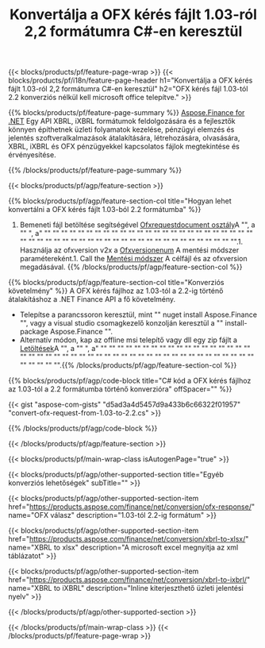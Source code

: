 ﻿---
title: Konvertálja a OFX kérés fájlt 1.03-ról 2,2 formátumra C#-en keresztül
description: A OFX kérés fájljának minta kódja az 1.03-tól a 2.2 C# konverzióra. API példa kódot használjon a .NET alapú alkalmazásokon belül OFX kérés konverzióhoz. 
url: /hu/net/conversion/ofx-request/
family: finance
platformtag: net
feature: conversion
informat: OFX Request 1.03
outformat: OFX Request 2.2
otherformats: OFX Response
---
{{< blocks/products/pf/feature-page-wrap >}}
{{< blocks/products/pf/i18n/feature-page-header h1="Konvertálja a OFX kérés fájlt 1.03-ról 2,2 formátumra C#-en keresztül" h2="OFX kérés fájl 1.03-tól 2.2 konverziós nélkül kell microsoft office telepítve." >}}

{{% blocks/products/pf/feature-page-summary %}}
[Aspose.Finance for .NET](https://products.aspose.com/finance/net/) Egy API XBRL, iXBRL formátumok feldolgozására és a fejlesztők könnyen építhetnek üzleti folyamatok kezelése, pénzügyi elemzés és jelentés szoftveralkalmazások átalakítására, létrehozására, olvasására, XBRL, iXBRL és OFX pénzügyekkel kapcsolatos fájlok megtekintése és érvényesítése. 

{{% /blocks/products/pf/feature-page-summary %}}

{{< blocks/products/pf/agp/feature-section >}}

{{% blocks/products/pf/agp/feature-section-col title="Hogyan lehet konvertálni a OFX kérés fájlt 1.03-ból 2.2 formátumba" %}}
1. Bemeneti fájl betöltése segítségével [Ofxrequestdocument osztály](https://apireference.aspose.com/finance/net/aspose.finance.ofx/ofxrequestdocument)A "", a "" ", a" "" "" "" "" "" "" "" "" "" "" "" "" "" "" "" "" "" "" "" "" "" "" "" "" "" "" "" "" "" "" "" "" "" "" "" "" "" "" "" "" "" "" "" "" "" "" "" "" "" "" "".1. Használja az ofxversion v2x a [Ofxversionenum](https://apireference.aspose.com/finance/net/aspose.finance.ofx/ofxversionenum) A mentési módszer paramétereként.1. Call the [Mentési módszer](https://apireference.aspose.com/finance/net/aspose.finance.ofx/ofxrequestdocument/methods/save) A célfájl és az ofxversion megadásával.
{{% /blocks/products/pf/agp/feature-section-col %}}

{{% blocks/products/pf/agp/feature-section-col title="Konverziós követelmény" %}}
A OFX kérés fájlhoz az 1.03-tól a 2.2-ig történő átalakításhoz a .NET Finance API a fő követelmény. 
- Telepítse a parancssoron keresztül, mint "" nuget install Aspose.Finance "", vagy a visual studio csomagkezelő konzolján keresztül a "" install-package Aspose.Finance "".
- Alternatív módon, kap az offline msi telepítő vagy dll egy zip fájlt a [Letöltések](https://downloads.aspose.com/finance/net)A "", a "" ", a" "" "" "" "" "" "" "" "" "" "" "" "" "" "" "" "" "" "" "" "" "" "" "" "" "" "" "" "" "" "" "" "" "" "" "" "" "" "" "" "" "" "" "" "" "" "" "" "" "" "" "".{{% /blocks/products/pf/agp/feature-section-col %}}

{{% blocks/products/pf/agp/code-block title="C# kód a OFX kérés fájlhoz az 1.03-tól a 2.2 formátumba történő konverzióra" offSpacer="" %}}

{{< gist "aspose-com-gists" "d5ad3a4d5457d9a433b6c66322f01957" "convert-ofx-request-from-1.03-to-2.2.cs" >}}

{{% /blocks/products/pf/agp/code-block %}}

{{< /blocks/products/pf/agp/feature-section >}}

{{< blocks/products/pf/main-wrap-class isAutogenPage="true" >}}

{{< blocks/products/pf/agp/other-supported-section title="Egyéb konverziós lehetőségek" subTitle="" >}}

{{< blocks/products/pf/agp/other-supported-section-item href="https://products.aspose.com/finance/net/conversion/ofx-response/" name="OFX válasz" description="1.03-tól 2.2-ig formátum" >}}

{{< blocks/products/pf/agp/other-supported-section-item href="https://products.aspose.com/finance/net/conversion/xbrl-to-xlsx/" name="XBRL to xlsx" description="A microsoft excel megnyitja az xml táblázatot" >}}

{{< blocks/products/pf/agp/other-supported-section-item href="https://products.aspose.com/finance/net/conversion/xbrl-to-ixbrl/" name="XBRL to iXBRL" description="Inline kiterjeszthető üzleti jelentési nyelv" >}}

{{< /blocks/products/pf/agp/other-supported-section >}}

{{< /blocks/products/pf/main-wrap-class >}}
{{< /blocks/products/pf/feature-page-wrap >}}